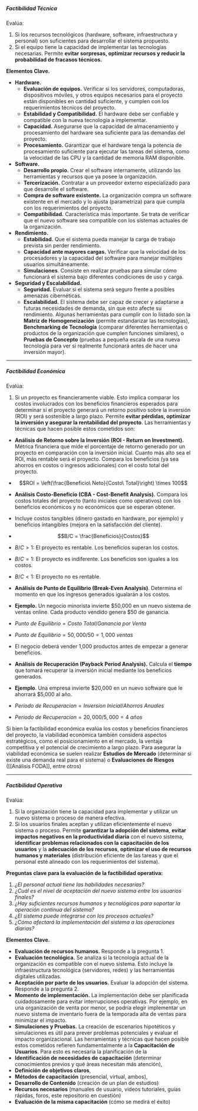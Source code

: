 ##### **Factibilidad Técnica**
Evalúa: 
1. Si los recursos tecnológicos (hardware, software, infraestructura y personal) son suficientes para desarrollar el sistema propuesto.
2. Si el equipo tiene la capacidad de implementar las tecnologías necesarias.
Permite **evitar sorpresas, optimizar recursos y reducir la probabilidad de fracasos técnicos.**

**Elementos Clave.**
- **Hardware.** 
	- **Evaluación de equipos.** Verificar si los servidores, computadoras, dispositivos móviles, y otros equipos necesarios para el proyecto están disponibles en cantidad suficiente, y cumplen con los requerimientos técnicos del proyecto.
	- **Estabilidad y Compatibilidad.** El hardware debe ser confiable y compatible con la nueva tecnología a implementar.
	- **Capacidad.** Asegurarse que la capacidad de almacenamiento y procesamiento del hardware sea suficiente para las demandas del proyecto.
	- **Procesamiento.** Garantizar que el hardware tenga la potencia de procesamiento suficiente para ejecutar las tareas del sistema, como la velocidad de las CPU y la cantidad de memoria RAM disponible.
- **Software.** 
	- **Desarrollo propio.** Crear el software internamente, utilizando las herramientas y recursos que ya posee la organización.
	- **Tercerización.** Contratar a un proveedor externo especializado para que desarrolle el software.
	- **Compra de software existente.** La organización compra un software existente en el mercado y lo ajusta (parametriza) para que cumpla con los requerimientos del proyecto.
	- **Compatibilidad.** Característica más importante. Se trata de verificar que el nuevo software sea compatible con los sistemas actuales de la organización.
- **Rendimiento.** 
	- **Estabilidad.** Que el sistema pueda manejar la carga de trabajo prevista sin perder rendimiento. 
	- **Capacidad ante mayores cargas.** Verificar que la velocidad de los procesadores y la capacidad del software para manejar múltiples usuarios simultáneamente.
	- **Simulaciones**. Consiste en realizar pruebas para simular cómo funcionará el sistema bajo diferentes condiciones de uso y carga.
- **Seguridad y Escalabilidad.** 
	- **Seguridad.** Evaluar si el sistema será seguro frente a posibles amenazas cibernéticas.
	- **Escalabilidad.** El sistema debe ser capaz de crecer y adaptarse a futuras necesidades de demanda, sin que esto afecte su rendimiento.
Algunas herramientas para cumplir con lo listado son la **Matriz de Homogeneización** (permite estandarizar las tecnologías), **Benchmarking de Tecnología** (comparar diferentes herramientas o productos de la organización que cumplen funciones similares), o **Pruebas de Concepto** (pruebas a pequeña escala de una nueva tecnología para ver si realmente funcionará antes de hacer una inversión mayor).
****
##### **Factibilidad Económica**
Evalúa:
1. Si un proyecto es financieramente viable.
Esto implica comparar los costos involucrados con los beneficios financieros esperados para determinar si el proyecto generará un retorno positivo sobre la inversión (ROI) y será sostenible a largo plazo.
Permite **evitar pérdidas, optimizar la inversión y asegurar la rentabilidad del proyecto**.
Las herramientas y técnicas que hacen posible estos cometidos son:

- **Análisis de Retorno sobre la Inversión (ROI - Return on Investment).** Métrica financiera que mide el porcentaje de retorno generado por un proyecto en comparación con la inversión inicial. Cuanto más alto sea el ROI, más rentable será el proyecto. Compara los beneficios (ya sea ahorros en costos o ingresos adicionales) con el costo total del proyecto.
- $$ROI = \left(\frac{Beneficio\ Neto}{Costo\ Total}\right) \times 100$$
- **Análisis Costo-Beneficio (CBA - Cost-Benefit Analysis).** Compara los costos totales del proyecto (tanto iniciales como operativos) con los beneficios económicos y no económicos que se esperan obtener.
- Incluye costos tangibles (dinero gastado en hardware, por ejemplo) y beneficios intangibles (mejora en la satisfacción del cliente).
- $$B/C = \frac{Beneficios}{Costos}$$
- $B/C >1$: El proyecto es rentable. Los beneficios superan los costos.
- $B/C =1$: El proyecto es indiferente. Los beneficios son iguales a los costos.
- $B/C <1$: El proyecto no es rentable.

- **Análisis de Punto de Equilibrio (Break-Even Analysis)**. Determina el momento en que los ingresos generados igualarán a los costos.
- **Ejemplo.** Un negocio minorista invierte $50,000 en un nuevo sistema de ventas online. Cada producto vendido genera $50 de ganancia.
- $Punto\ de\ Equilibrio = Costo\ Total / Ganancia\ por\ Venta$
- $Punto\ de\ Equilibrio = 50,000 / 50 = 1,000\ ventas$
- El negocio deberá vender 1,000 productos antes de empezar a generar beneficios.

- **Análisis de Recuperación (Payback Period Analysis).** Calcula el **tiempo** que tomará recuperar la inversión inicial mediante los beneficios generados. 
- **Ejemplo**. Una empresa invierte $20,000 en un nuevo software que le ahorrará $5,000 al año.
- $Periodo\ de\ Recuperacion = Inversion\ Inicial / Ahorros\ Anuales$
- $Periodo\ de\ Recuperacion = 20,000 / 5,000 = 4\ años$

Si bien la factibilidad económica evalúa los costos y beneficios financieros del proyecto, la viabilidad económica también considera aspectos estratégicos, como el posicionamiento en el mercado, la ventaja competitiva y el potencial de crecimiento a largo plazo. Para asegurar la viabilidad económica se suelen realizar **Estudios de Mercado** (determinar si existe una demanda real para el sistema) o **Evaluaciones de Riesgos** ([[Análisis FODA]], entre otros)
****
##### **Factibilidad Operativa**
Evalúa:
1. Si la organización tiene la capacidad para implementar y utilizar un nuevo sistema o proceso de manera efectiva.
2. Si los usuarios finales aceptan y utilizan eficientemente el nuevo sistema o proceso.
Permite **garantizar la adopción del sistema**, **evitar impactos negativos en la productividad diaria** con el nuevo sistema, **identificar problemas relacionados con la** **capacitación de los usuarios** y la **adecuación de los recursos**, **optimizar el uso de recursos humanos y materiales** (distribución eficiente de las tareas y que el personal esté alineado con los requerimientos del sistema).

**Preguntas clave para la evaluación de la factibilidad operativa:**
1. *¿El personal actual tiene las habilidades necesarias?*
2. *¿Cuál es el nivel de aceptación del nuevo sistema entre los usuarios finales?*
3. *¿Hay suficientes recursos humanos y tecnológicos para soportar la operación continua del sistema?*
4. *¿El sistema puede integrarse con los procesos actuales?*
5. *¿Cómo afectará la implementación del sistema a las operaciones diarias?*

**Elementos Clave.**
- **Evaluación de recursos humanos.** Responde a la pregunta 1.
- **Evaluación tecnológica.** Se analiza si la tecnología actual de la organización es compatible con el nuevo sistema. Esto incluye la infraestructura tecnológica (servidores, redes) y las herramientas digitales utilizadas.
- **Aceptación por parte de los usuarios.** Evaluar la adopción del sistema. Responde a la pregunta 2.
- **Momento de implementación.** La implementación debe ser planificada cuidadosamente para evitar interrupciones operativas. Por ejemplo, en una organización de venta por menor, se podría elegir implementar un nuevo sistema de inventario fuera de la temporada alta de ventas para minimizar el impacto.
- **Simulaciones y Pruebas.** La creación de escenarios hipotéticos y simulaciones es útil para prever problemas potenciales y evaluar el impacto organizacional.
Las herramientas y técnicas que hacen posible estos cometidos refieren fundamentalmente a la **Capacitación de Usuarios**. Para esto es necesaria la planificación de la 
- **Identificación de necesidades de capacitación** (determinar conocimientos previos y qué áreas necesitan más atención), 
- **Definición de objetivos claros**, 
- **Métodos de capacitación** (presencial, virtual, ambos),
- **Desarrollo de Contenido** (creación de un plan de estudios)
- **Recursos necesarios** (manuales de usuario, videos tutoriales, guías rápidas, foros, este repositorio en cuestión)
- **Evaluación de la misma capacitación** (cómo se medirá el éxito)
